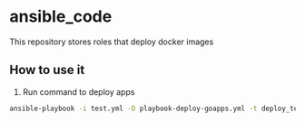 # ansible_code

This repository stores roles that deploy docker images

## How to use it

1. Run command to deploy apps
```sh
ansible-playbook -i test.yml -D playbook-deploy-goapps.yml -t deploy_testingAPI -C
```
